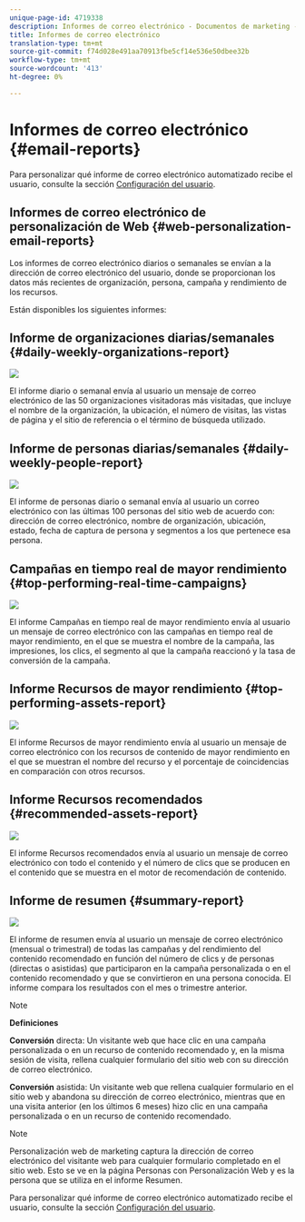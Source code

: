 ```yaml
---
unique-page-id: 4719338
description: Informes de correo electrónico - Documentos de marketing - Documentación del producto
title: Informes de correo electrónico
translation-type: tm+mt
source-git-commit: f74d028e491aa70913fbe5cf14e536e50dbee32b
workflow-type: tm+mt
source-wordcount: '413'
ht-degree: 0%

---
```



# Informes de correo electrónico {#email-reports}

Para personalizar qué informe de correo electrónico automatizado recibe el usuario, consulte la sección [Configuración del usuario](/help/marketo/product-docs/web-personalization/getting-started/user-settings.md).

## Informes de correo electrónico de personalización de Web {#web-personalization-email-reports}

Los informes de correo electrónico diarios o semanales se envían a la dirección de correo electrónico del usuario, donde se proporcionan los datos más recientes de organización, persona, campaña y rendimiento de los recursos.

Están disponibles los siguientes informes:

## Informe de organizaciones diarias/semanales {#daily-weekly-organizations-report}

![](assets/image2014-12-6-13-3a32-3a8.png)

El informe diario o semanal envía al usuario un mensaje de correo electrónico de las 50 organizaciones visitadoras más visitadas, que incluye el nombre de la organización, la ubicación, el número de visitas, las vistas de página y el sitio de referencia o el término de búsqueda utilizado.

## Informe de personas diarias/semanales {#daily-weekly-people-report}

![](assets/two.png)

El informe de personas diario o semanal envía al usuario un correo electrónico con las últimas 100 personas del sitio web de acuerdo con: dirección de correo electrónico, nombre de organización, ubicación, estado, fecha de captura de persona y segmentos a los que pertenece esa persona.

## Campañas en tiempo real de mayor rendimiento {#top-performing-real-time-campaigns}

![](assets/image2014-12-6-13-3a32-3a31.png)

El informe Campañas en tiempo real de mayor rendimiento envía al usuario un mensaje de correo electrónico con las campañas en tiempo real de mayor rendimiento, en el que se muestra el nombre de la campaña, las impresiones, los clics, el segmento al que la campaña reaccionó y la tasa de conversión de la campaña.

## Informe Recursos de mayor rendimiento {#top-performing-assets-report}

![](assets/image2014-12-6-13-3a29-3a5.png)

El informe Recursos de mayor rendimiento envía al usuario un mensaje de correo electrónico con los recursos de contenido de mayor rendimiento en el que se muestran el nombre del recurso y el porcentaje de coincidencias en comparación con otros recursos.

## Informe Recursos recomendados {#recommended-assets-report}

![](assets/image2014-12-6-13-3a28-3a43.png)

El informe Recursos recomendados envía al usuario un mensaje de correo electrónico con todo el contenido y el número de clics que se producen en el contenido que se muestra en el motor de recomendación de contenido.

## Informe de resumen {#summary-report}

![](assets/six.png)

El informe de resumen envía al usuario un mensaje de correo electrónico (mensual o trimestral) de todas las campañas y del rendimiento del contenido recomendado en función del número de clics y de personas (directas o asistidas) que participaron en la campaña personalizada o en el contenido recomendado y que se convirtieron en una persona conocida. El informe compara los resultados con el mes o trimestre anterior.

>[!NOTE]
>
>**Definiciones**
>
>**Conversión** directa: Un visitante web que hace clic en una campaña personalizada o en un recurso de contenido recomendado y, en la misma sesión de visita, rellena cualquier formulario del sitio web con su dirección de correo electrónico.
>
>**Conversión** asistida: Un visitante web que rellena cualquier formulario en el sitio web y abandona su dirección de correo electrónico, mientras que en una visita anterior (en los últimos 6 meses) hizo clic en una campaña personalizada o en un recurso de contenido recomendado.

>[!NOTE]
>
>Personalización web de marketing captura la dirección de correo electrónico del visitante web para cualquier formulario completado en el sitio web. Esto se ve en la página Personas con Personalización Web y es la persona que se utiliza en el informe Resumen.

Para personalizar qué informe de correo electrónico automatizado recibe el usuario, consulte la sección [Configuración del usuario](/help/marketo/product-docs/web-personalization/getting-started/user-settings.md).
